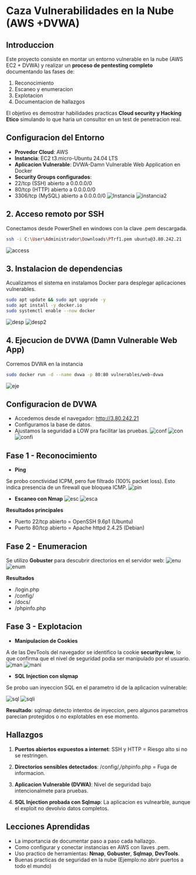 # Caza Vulnerabilidades en la Nube (AWS +DVWA)
## Introduccion 
Este proyecto consiste en montar un entorno vulnerable en la nube (AWS EC2 + DVWA) y realizar un **proceso de pentesting completo** documentando las fases de:

1. Reconocimiento
2. Escaneo y enumeracion 
3. Explotacion 
4. Documentacion de hallazgos

El objetivo es demostrar habilidades practicas **Cloud security y Hacking Etico** simulando lo que haria un consultor en un test de penetracion real.

## Configuracion del Entorno
- **Provedor Cloud**: AWS
- **Instancia**: EC2 t3.micro-Ubuntu 24.04 LTS
- **Aplicacion Vulnerable**: DVWA-Damn Vulnerable Web Application en Docker
- **Security Groups configurados**: 
- 22/tcp (SSH) abierto a 0.0.0.0/0
- 80/tcp (HTTP) abierto a 0.0.0.0/0
- 3306/tcp (MySQL) abierto a 0.0.0.0/0
![Instancia](Evidencias/cap1.png)
![instancia2](Evidencias/cap2.png)
  

## 2. Acceso remoto por SSH 
Conectamos desde PowerShell en windows con la clave .pem descargada.

```bash
ssh -i C:\User\Administrador\Downloads\PTrf1.pem ubuntu@3.80.242.21 
```
![access](Evidencias/cap3.png)
  
## 3. Instalacion de dependencias
Acualizamos el sistema en instalamos Docker para desplegar aplicaciones vulnerables.
```bash
sudo apt update && sudo apt upgrade -y 
sudo apt install -y docker.io 
sudo systemctl enable --now docker
```
![desp](Evidencias/cap4.png)
![desp2](Evidencias/cap5.png)

## 4. Ejecucion de DVWA (Damn Vulnerable Web App)
Corremos DVWA en la instancia
```bash
sudo docker run -d --name dvwa -p 80:80 vulnerables/web-dvwa
```
![eje](Evidencias/cap6.png)

## Configuracion de DVWA 
- Accedemos desde el navegador: http://3.80.242.21
- Configuramos la base de datos.
- Ajustamos la seguridad a LOW pra facilitar las pruebas.
![conf](Evidencias/cap7.png)
![con](Evidencias/cap8.png)
![confi](Evidencias/cap9.png)


## Fase 1 - Reconocimiento 
 
 - **Ping** 

 Se probo conctividad ICPM, pero fue filtrado (100% packet loss). Esto indica presencia de un firewall que bloquea ICMP.
 ![pin](Evidencias/cap10.png) 

 - **Escaneo con Nmap**
 ![esc](Evidencias/cap12.png)
 ![esca](Evidencias/cap13.png)
  
  **Resultados principales** 
- Puerto 22/tcp abierto = OpenSSH 9.6p1 (Ubuntu)
- Puerto 80/tcp abierto = Apache httpd 2.4.25 (Debian)

## Fase 2 - Enumeracion

Se utilizo **Gobuster** para descubrir directorios en el servidor web: 
![enu](Evidencias/cap14.png)
![enum](Evidencias/cap15.png)

**Resultados**
 - /login.php
 - /config/
 - /docs/ 
 - /phpinfo.php
 
 ## Fase 3 - Explotacion 

 - **Manipulacion de Cookies**

A de las DevTools del navegador se identifico la cookie **security=low**, lo que confirma que el nivel de seguridad podia ser manipulado por el usuario.
![man](Evidencias/cap16.jpeg)
![mani](Evidencias/cap20.jpeg)

- **SQL Injection con slqmap**

Se probo uan inyeccion SQL en el parametro id de la aplicacion vulnerable:

![sql](Evidencias/cap17.jpeg)
![sqli](Evidencias/cap19.jpeg)
 
 **Resultado**: sqlmap detecto intentos de inyeccion, pero algunos parametros parecian protegidos o no explotables en ese momento.

 ## Hallazgos
 1. **Puertos abiertos expuestos a internet**: SSH y HTTP = Riesgo alto si no se restringen.

 2. **Directorios sensibles detectados**: /config/,/phpinfo.php = Fuga de informacion.

 3. **Aplicacion Vulnerable (DVWA)**: Nivel de seguridad bajo intencionalmete para pruebas.

 4. **SQL Injection probada con Sqlmap**: La aplicacion es vulnearble, aunque el exploit no devolvio datos completos.

 ## **Lecciones Aprendidas**

 - La importancia de documentar paso a paso cada hallazgo.
 - Como configurar y conectar instancias en AWS con llaves .pem.
 - Uso practico de herramientas: **Nmap**, **Gobuster**, **Sqlmap**, **DevTools**.
 - Buenas practicas de seguridad en la nube (Ejemplo:no abrir puertos a todo el mundo)

